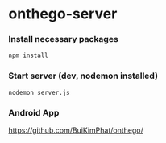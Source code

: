 # onthego-server
### Install necessary packages
```
npm install
```
### Start server (dev, nodemon installed) 
```
nodemon server.js
```

### Android App
https://github.com/BuiKimPhat/onthego/
